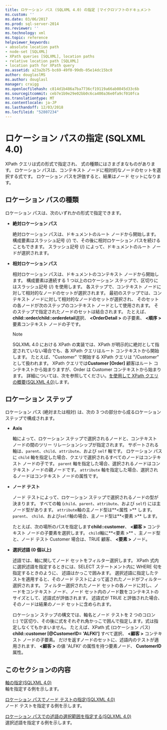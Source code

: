 ```yaml
---
title: ロケーション パス (SQLXML 4.0) の指定 |マイクロソフトのドキュメント
ms.custom: ''
ms.date: 03/06/2017
ms.prod: sql-server-2014
ms.reviewer: ''
ms.technology: xml
ms.topic: reference
helpviewer_keywords:
- absolute location path
- node-set [SQLXML]
- XPath queries [SQLXML], location paths
- relative location path [SQLXML]
- location path for XPath query
ms.assetid: a23a2b75-bc69-49f0-99db-05e14dc15bc0
author: douglaslMS
ms.author: douglasl
manager: craigg
ms.openlocfilehash: c814d1b486a7ba7736cf19119a66ab0845d33c6b
ms.sourcegitcommit: ceb7e1b9e29e02bb0c6ca400a36e0fa9cf010fca
ms.translationtype: MT
ms.contentlocale: ja-JP
ms.lasthandoff: 12/03/2018
ms.locfileid: "52807234"
---
```

# <a name="specifying-a-location-path-sqlxml-40"></a>ロケーション パスの指定 (SQLXML 4.0)
  XPath クエリは式の形式で指定され、 式の種類にはさまざまなものがあります。 ロケーション パスは、コンテキスト ノードに相対的なノードのセットを選択する式です。 ロケーション パスを評価すると、結果はノード セットになります。  
  
## <a name="types-of-location-paths"></a>ロケーション パスの種類  
 ロケーション パスは、次のいずれかの形式で指定できます。  
  
-   **絶対ロケーション パス**  
  
     絶対ロケーション パスは、ドキュメントのルート ノードから開始します。 構成要素はスラッシュ記号 (/) で、その後に相対ロケーション パスを続けることもできます。 スラッシュ記号 (/) によって、ドキュメントのルート ノードが選択されます。  
  
-   **相対ロケーション パス**  
  
     相対ロケーション パスは、ドキュメントのコンテキスト ノードから開始します。 構成要素は連続する 1 つ以上のロケーション ステップで、区切りにはスラッシュ記号 (/) を使用します。 各ステップで、コンテキスト ノードに対して相対的なノードのセットが選択されます。 最初のステップでは、コンテキスト ノードに対して相対的なノードのセットが選択され、 そのセットの各ノードが次のステップのコンテキスト ノードとして使用されます。 そのステップで指定されたノードのセットは結合されます。 たとえば、 **child::order/child::orderdetail**選択、  **\<OrderDetail >** の子要素、 **\<順序 >** 要素コンテキスト ノードの子です。  
  
    > [!NOTE]  
    >  SQLXML 4.0 における XPath の実装では、XPath が明示的に絶対として指定されていない場合でも、各 XPath クエリはルート コンテキストから開始します。 たとえば、"Customer" で開始する XPath クエリは "/Customer" として扱われます。 XPath クエリでは**Customer [Order]** 顧客はルート コンテキストから始まりますが、Order は Customer コンテキストから始まります。 詳細については、次を参照してください。[を使用して XPath クエリの概要&#40;SQLXML 4.0&#41;](../introduction-to-using-xpath-queries-sqlxml-4-0.md)します。  
  
## <a name="location-steps"></a>ロケーション ステップ  
 ロケーション パス (絶対または相対) は、次の 3 つの部分から成るロケーション ステップで構成されます。  
  
-   **Axis**  
  
     軸によって、ロケーション ステップで選択されるノードと、コンテキスト ノードの間のツリー リレーションシップが指定されます。 サポートされる軸は、`parent`、`child`、`attribute`、および `self` 軸です。 ロケーション パスに `child` 軸を指定した場合、クエリで選択されるすべてのノードはコンテキスト ノードの子です。 `parent` 軸を指定した場合、選択されるノードはコンテキスト ノードの親ノードです。 `attribute` 軸を指定した場合、選択されるノードはコンテキスト ノードの属性です。  
  
-   **ノード テスト**  
  
     ノード テストによって、ロケーション ステップで選択されるノードの型が決まります。 すべての軸 (`child`、`parent`、`attribute`、および `self`) には主ノード型があります。 `attribute`軸の主ノード型は**\<属性 >** します。 `parent`、 `child`、および`self`軸の場合、主ノード型は**\<要素 >** します。  
  
     たとえば、次の場所のパスを指定します**child::customer**、 **\<顧客 >** コンテキスト ノードの子要素を選択します。 `child`軸に**\<要素 >** 、主ノード型と、ノード テスト Customer 場合は、TRUE 顧客、 **\<要素 >** ノード。  
  
-   **選択述語 (0 個以上)**  
  
     述語では、軸に関してノード セットをフィルター選択します。 XPath 式内に選択述語を指定するときには、SELECT ステートメント内に WHERE 句を指定するときのように、 述語はかっこで囲みます。 選択述語に指定したテストを適用すると、そのノード テストによって返されたノードがフィルター選択されます。 フィルター選択されたノード セットの各ノードに対し、ノードをコンテキスト ノード、ノード セット内のノード数をコンテキストのサイズとして、述語式が評価されます。 述語式が TRUE と評価された場合、そのノードは結果のノード セットに含められます。  
  
     ロケーション ステップの構文では、軸名とノード テストを 2 つのコロン (::) で区切り、その後に式をそれぞれ角かっこで囲んで指定します。式は指定しなくてもかまいません。 たとえば、XPath 式 (ロケーション パス) **child::customer [@CustomerID= 'ALFKI']** すべて選択、 **\<顧客 >** コンテキスト ノードの子要素。 だけを返すノードのセットに、述語内のテストが適用されます、 **\<顧客 >** の値 'ALFKI' の属性を持つ要素ノード、 **CustomerID**属性。  
  
## <a name="in-this-section"></a>このセクションの内容  
 [軸の指定&#40;SQLXML 4.0&#41;](specifying-an-axis-sqlxml-4-0.md)  
 軸を指定する例を示します。  
  
 [ロケーション パスでノード テストの指定&#40;SQLXML 4.0&#41;](specifying-a-node-test-in-the-location-path-sqlxml-4-0.md)  
 ノード テストを指定する例を示します。  
  
 [ロケーション パスでの述語の選択範囲を指定する&#40;SQLXML 4.0&#41;](specifying-selection-predicates-in-the-location-path-sqlxml-4-0.md)  
 選択述語を指定する例を示します。  
  
  
